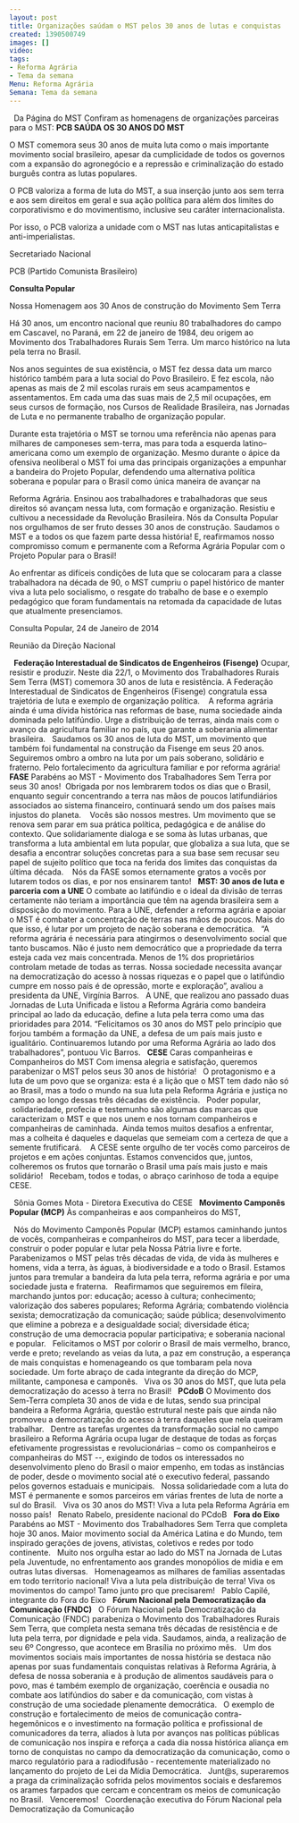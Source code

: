 ```yaml
---
layout: post
title: Organizações saúdam o MST pelos 30 anos de lutas e conquistas
created: 1390500749
images: []
video: 
tags:
- Reforma Agrária
- Tema da semana
Menu: Reforma Agrária
Semana: Tema da semana
---
```



 
Da Página do MST
Confiram as homenagens de organizações parceiras para o MST:
**PCB SAÚDA OS 30 ANOS DO MST**

O MST comemora seus 30 anos de muita luta como o mais importante movimento social brasileiro, apesar da cumplicidade de todos os governos com a expansão do agronegócio e a repressão e criminalização do estado burguês contra as lutas populares.


O PCB valoriza a forma de luta do MST, a sua inserção junto aos sem terra e aos sem direitos em geral e sua ação política para além dos limites do corporativismo e do movimentismo, inclusive seu caráter internacionalista.


Por isso, o PCB valoriza a unidade com o MST nas lutas anticapitalistas e anti-imperialistas.


Secretariado Nacional


PCB (Partido Comunista Brasileiro)


**Consulta Popular**

Nossa Homenagem aos 30 Anos de construção do Movimento Sem Terra

Há 30 anos, um encontro nacional que reuniu 80 trabalhadores do campo em Cascavel, no Paraná, em 22 de janeiro de 1984, deu origem ao Movimento dos Trabalhadores Rurais Sem Terra. Um marco histórico na luta pela terra no Brasil.


Nos anos seguintes de sua existência, o MST fez dessa data um marco histórico também para a luta social do Povo Brasileiro. E fez escola, não apenas as mais de 2 mil escolas rurais em seus acampamentos e assentamentos. Em cada uma das suas mais de 2,5 mil ocupações, em seus cursos de formação, nos Cursos de Realidade Brasileira, nas Jornadas de Luta e no permanente trabalho de organização popular.


Durante esta trajetória o MST se tornou uma referência não apenas para milhares de camponeses sem-terra, mas para toda a esquerda latino–americana como um exemplo de organização. Mesmo durante o ápice da ofensiva neoliberal o MST foi uma das principais organizações a empunhar a bandeira do Projeto Popular, defendendo uma alternativa política soberana e popular para o Brasil como única maneira de avançar na 

Reforma Agrária. Ensinou aos trabalhadores e trabalhadoras que seus direitos só avançam nessa luta, com formação e organização. Resistiu e cultivou a necessidade da Revolução Brasileira. Nós da Consulta Popular nos orgulhamos de ser fruto desses 30 anos de construção. Saudamos o MST e a todos os que fazem parte dessa história! E, reafirmamos nosso compromisso comum e permanente com a Reforma Agrária Popular com o Projeto Popular para o Brasil!


Ao enfrentar as difíceis condições de luta que se colocaram para a classe trabalhadora na década de 90, o MST cumpriu o papel histórico de manter viva a luta pelo socialismo, o resgate do trabalho de base e o exemplo pedagógico que foram fundamentais na retomada da capacidade de lutas que atualmente presenciamos.


Consulta Popular, 24 de Janeiro de 2014

Reunião da Direção Nacional


 
**Federação Interestadual de Sindicatos de Engenheiros (Fisenge)**
Ocupar, resistir e produzir. Neste dia 22/1, o Movimento dos Trabalhadores Rurais Sem Terra (MST) comemora 30 anos de luta e resistência. A Federação Interestadual de Sindicatos de Engenheiros (Fisenge) congratula essa trajetória de luta e exemplo de organização política. 
 
A reforma agrária ainda é uma dívida histórica nas reformas de base, numa sociedade ainda dominada pelo latifúndio. Urge a distribuição de terras, ainda mais com o avanço da agricultura familiar no país, que garante a soberania alimentar brasileira.
 
Saudamos os 30 anos de luta do MST, um movimento que também foi fundamental na construção da Fisenge em seus 20 anos. Seguiremos ombro a ombro na luta por um país soberano, solidário e fraterno. Pelo fortalecimento da agricultura familiar e por reforma agrária!
 
**FASE**
Parabéns ao MST - Movimento dos Trabalhadores Sem Terra por seus 30 anos! 
Obrigada por nos lembrarem todos os dias que o Brasil, enquanto seguir concentrando a terra nas mãos de poucos latifundiários associados ao sistema financeiro, continuará sendo um dos países mais injustos do planeta. 
 
Vocês são nossos mestres. Um movimento que se renova sem parar em sua prática política, pedagógica e de análise do contexto. Que solidariamente dialoga e se soma às lutas urbanas, que transforma a luta ambiental em luta popular, que globaliza a sua luta, que se desafia a encontrar soluções concretas para a sua base sem recusar seu papel de sujeito político que toca na ferida dos limites das conquistas da última década. 
 
Nós da FASE somos eternamente gratos a vocês por lutarem todos os dias, e por nos ensinarem tanto!
 
**MST: 30 anos de luta e parceria com a UNE**
O combate ao latifúndio e o ideal da divisão de terras certamente não teriam a importância que têm na agenda brasileira sem a disposição do movimento. Para a UNE, defender a reforma agrária e apoiar o MST é combater a concentração de terras nas mãos de poucos. Mais do que isso, é lutar por um projeto de nação soberana e democrática.
 
“A reforma agrária é necessária para atingirmos o desenvolvimento social que tanto buscamos. Não é justo nem democrático que a propriedade da terra esteja cada vez mais concentrada. Menos de 1% dos proprietários controlam metade de todas as terras. Nossa sociedade necessita avançar na democratização do acesso à nossas riquezas e o papel que o latifúndio cumpre em nosso país é de opressão, morte e exploração”, avaliou a presidenta da UNE, Virgínia Barros.
 
A UNE, que realizou ano passado duas Jornadas de Luta Unificada e listou a
Reforma Agrária como bandeira principal ao lado da educação, define a luta pela terra como uma das prioridades para 2014. “Felicitamos os 30 anos do MST pelo princípio que forjou também a formação da UNE, a defesa de um país mais justo e igualitário. Continuaremos lutando por uma Reforma Agrária ao lado dos trabalhadores”, pontuou Vic Barros.
 
**CESE**
Caras companheiras e Companheiros do MST
Com imensa alegria e satisfação, queremos parabenizar o MST pelos seus 30 anos de história!
 
O protagonismo e a luta de um povo que se organiza: esta é a lição que o MST tem dado não só ao Brasil, mas a todo o mundo na sua luta pela Reforma Agrária e justiça no campo ao longo dessas três décadas de existência.
 
Poder popular,  solidariedade, profecia e testemunho são algumas das marcas que caracterizam o MST e que nos unem e nos tornam companheiros e companheiras de caminhada. 
Ainda temos muitos desafios a enfrentar, mas a colheita é daqueles e daquelas que semeiam com a certeza de que a semente frutificará. 
 
A CESE sente orgulho de ter vocês como parceiros de projetos e em ações conjuntas. Estamos convencidos que, juntos, colheremos os frutos que tornarão o Brasil uma país mais justo e mais solidário!
 
Recebam, todos e todas, o abraço carinhoso de toda a equipe CESE.

 
Sônia Gomes Mota - Diretora Executiva do CESE
 
**Movimento Camponês Popular (MCP)**
Às companheiras e aos companheiros do MST,

 
Nós do Movimento Camponês Popular (MCP) estamos caminhando juntos de vocês, companheiras e companheiros do MST, para tecer a liberdade, construir o poder popular e lutar pela Nossa Pátria livre e forte. Parabenizamos o MST pelas três décadas de vida, de vida às mulheres e homens, vida a terra, às águas, à biodiversidade e a todo o Brasil. Estamos juntos para tremular a bandeira da luta pela terra, reforma agrária e por uma sociedade justa e fraterna.
 
Reafirmamos que seguiremos em fileira, marchando juntos por: educação; acesso à cultura; conhecimento; valorização dos saberes populares; Reforma Agrária; combatendo violência sexista; democratização da comunicação; saúde pública; desenvolvimento que elimine a pobreza e a desigualdade social; diversidade ética; construção de uma democracia popular participativa; e soberania nacional e popular.
 
Felicitamos o MST por colorir o Brasil de mais vermelho, branco, verde e preto; revelando as veias da luta, a paz em construção, a esperança de mais conquistas e homenageando os que tombaram pela nova sociedade. Um forte abraço de cada integrante da direção do MCP, militante, camponesa e camponês.
 
Viva os 30 anos do MST, que luta pela democratização do acesso à terra no Brasil!
 
**PCdoB**
O Movimento dos Sem-Terra completa 30 anos de vida e de lutas, sendo sua principal bandeira a Reforma Agrária, questão estrutural neste país que ainda não promoveu a democratização do acesso à terra daqueles que nela queiram trabalhar.
 
Dentre as tarefas urgentes da transformação social no campo brasileiro a Reforma Agrária ocupa lugar de destaque de todas as forças efetivamente progressistas e revolucionárias – como os companheiros e companheiras do MST --, exigindo de todos os interessados no desenvolvimento pleno do Brasil o maior empenho, em todas as instâncias de poder, desde o movimento social até o executivo federal, passando pelos governos estaduais e municipais.
 
Nossa solidariedade com a luta do MST é permanente e somos parceiros em várias frentes de luta de norte a sul do Brasil.
 
Viva os 30 anos do MST! Viva a luta pela Reforma Agrária em nosso país!
 
Renato Rabelo, presidente nacional do PCdoB
 
**Fora do Eixo**
Parabéns ao MST - Movimento dos Trabalhadores Sem Terra que completa hoje 30 anos. Maior movimento social da América Latina e do Mundo, tem inspirado gerações de jovens, ativistas, coletivos e redes por todo continente.
 
Muito nos orgulha estar ao lado do MST na Jornada de Lutas pela Juventude, no enfrentamento aos grandes monopólios de midia e em outras lutas diversas.
 
Homenageamos as milhares de familias assentadas em todo territorio nacional! Viva a luta pela distribuição de terra! Viva os movimentos do campo! Tamo junto pro que precisarem!
 
Pablo Capilé, integrante do Fora do Eixo
 
**Fórum Nacional pela Democratização da Comunicação (FNDC)**
 
O Fórum Nacional pela Democratização da Comunicação (FNDC) parabeniza o Movimento dos Trabalhadores Rurais Sem Terra, que completa nesta semana três décadas de resistência e de luta pela terra, por dignidade e pela vida. Saudamos, ainda, a realização de seu 6º Congresso, que acontece em Brasília no próximo mês.
 
Um dos movimentos sociais mais importantes de nossa história se destaca não apenas por suas fundamentais conquistas relativas à Reforma Agrária, à defesa de nossa soberania e à produção de alimentos saudáveis para o povo, mas é também exemplo de organização, coerência e ousadia no combate aos latifúndios do saber e da comunicação, com vistas à construção de uma sociedade plenamente democrática.
 
O exemplo de construção e fortalecimento de meios de comunicação contra-hegemônicos e o investimento na formação política e profissional de comunicadores da terra, aliados à luta por avanços nas políticas públicas de comunicação nos inspira e reforça a cada dia nossa histórica aliança em torno de conquistas no campo da democratização da comunicação, como o marco regulatório para a radiodifusão - recentemente materializado no lançamento do projeto de Lei da Mídia Democrática.
 
Junt@s, superaremos a praga da criminalização sofrida pelos movimentos sociais e desfaremos os arames farpados que cercam e concentram os meios de comunicação no Brasil.
 
Venceremos!
 
Coordenação executiva do Fórum Nacional pela Democratização da Comunicação
 
